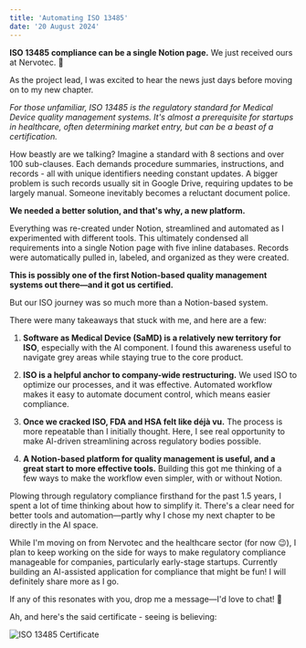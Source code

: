```yaml
---
title: 'Automating ISO 13485'
date: '20 August 2024'
---
```


**ISO 13485 compliance can be a single Notion page.**
We just received ours at Nervotec. 🎉

As the project lead, I was excited to hear the news just days before moving on to my new chapter.

*For those unfamiliar, ISO 13485 is the regulatory standard for Medical Device quality management systems. It's almost a prerequisite for startups in healthcare, often determining market entry, but can be a beast of a certification.*

How beastly are we talking? Imagine a standard with 8 sections and over 100 sub-clauses. Each demands procedure summaries, instructions, and records - all with unique identifiers needing constant updates. A bigger problem is such records usually sit in Google Drive, requiring updates to be largely manual. Someone inevitably becomes a reluctant document police.

**We needed a better solution, and that's why, a new platform.**

Everything was re-created under Notion, streamlined and automated as I experimented with different tools. This ultimately condensed all requirements into a single Notion page with five inline databases. Records were automatically pulled in, labeled, and organized as they were created.

**This is possibly one of the first Notion-based quality management systems out there—and it got us certified.**

But our ISO journey was so much more than a Notion-based system.

There were many takeaways that stuck with me, and here are a few:

1. **Software as Medical Device (SaMD) is a relatively new territory for ISO**, especially with the AI component. I found this awareness useful to navigate grey areas while staying true to the core product.

2. **ISO is a helpful anchor to company-wide restructuring.** We used ISO to optimize our processes, and it was effective. Automated workflow makes it easy to automate document control, which means easier compliance.

3. **Once we cracked ISO, FDA and HSA felt like déjà vu.** The process is more repeatable than I initially thought. Here, I see real opportunity to make AI-driven streamlining across regulatory bodies possible.

4. **A Notion-based platform for quality management is useful, and a great start to more effective tools.** Building this got me thinking of a few ways to make the workflow even simpler, with or without Notion.



Plowing through regulatory compliance firsthand for the past 1.5 years, I spent a lot of time thinking about how to simplify it. There's a clear need for better tools and automation—partly why I chose my next chapter to be directly in the AI space.

While I'm moving on from Nervotec and the healthcare sector (for now 😉), I plan to keep working on the side for ways to make regulatory compliance manageable for companies, particularly early-stage startups. Currently building an AI-assisted application for compliance that might be fun! I will definitely share more as I go.

If any of this resonates with you, drop me a message—I'd love to chat! 🙂

Ah, and here's the said certificate - seeing is believing:

![ISO 13485 Certificate](/Images/firstpost.png)

